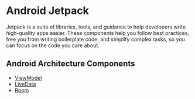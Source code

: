 # Android Jetpack

Jetpack is a suite of libraries, tools, and guidance to help developers write high-quality apps easier. These components help you follow best practices, free you from writing boilerplate code, and simplify complex tasks, so you can focus on the code you care about.

## Android Architecture Components

* [ViewModel](architecture_component.md#viewmodel)
* [LiveData](architecture_component.md#livedata)
* [Room](architecture_component.md#room)